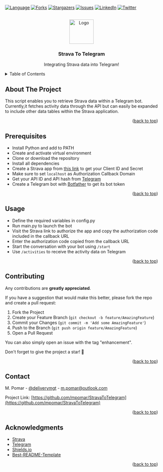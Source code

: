 <a name="readme-top"></a>

<!-- PROJECT SHIELDS -->
[![Language][language-shield]][language-url]
[![Forks][forks-shield]][forks-url]
[![Stargazers][stars-shield]][stars-url]
[![Issues][issues-shield]][issues-url]
[![LinkedIn][linkedin-shield]][linkedin-url]
[![Twitter][twitter-shield]][twitter-url]

<!-- PROJECT LOGO & HEADER -->
<br />
<div align="center">
  <a href="https://github.com/mpomar/StravaToTelegram">
    <img src="https://schelp.de/media/902/catalog/sitzposition-basic.jpg" alt="Logo" width="80">
  </a>

  <h3 align="center">Strava To Telegram</h3>

  <p align="center">
    Integrating Strava data into Telegram!
  </p>
</div>

<!-- TABLE OF CONTENTS -->
<details>
  <summary>Table of Contents</summary>
  <ol>
    <li><a href="#about-the-project">About The Project</a></li>
    <li><a href="#prerequisites">Prerequisites</a></li>
    <li><a href="#usage">Usage</a></li>
    <li><a href="#contributing">Contributing</a></li>
    <li><a href="#contact">Contact</a></li>
    <li><a href="#acknowledgments">Acknowledgments</a></li>
  </ol>
</details>

<!-- BODY -->
## About The Project

This script enables you to retrieve Strava data within a Telegram bot. Currently,it fetches activity data through the API but can easily be expanded to include other data tables within the Strava application.

<p align="right">(<a href="#readme-top">back to top</a>)</p>

## Prerequisites

* Install Python and add to PATH
* Create and activate virtual environment
* Clone or download the repository
* Install all dependencies 
* Create a Strava app from [this link](https://www.strava.com/settings/api) to get your Client ID and Secret
* Make sure to set `localhost` as Authorization Callback Domain
* Get your API ID and API hash from [Telegram](https://my.telegram.org) 
* Create a Telegram bot with [Botfather](https://t.me/BotFather) to get its bot token

<p align="right">(<a href="#readme-top">back to top</a>)</p>

## Usage

* Define the required variables in config.py
* Run main.py to launch the bot
* Visit the Strava link to authorize the app and copy the authorization code included in the callback URL
* Enter the authorization code copied from the callback URL
* Start the conversation with your bot using `/start`
* Use `/activities` to receive the activity data on Telegram

<p align="right">(<a href="#readme-top">back to top</a>)</p>

## Contributing

Any contributions are **greatly appreciated**.

If you have a suggestion that would make this better, please fork the repo and create a pull request:

1. Fork the Project
2. Create your Feature Branch (`git checkout -b feature/AmazingFeature`)
3. Commit your Changes (`git commit -m 'Add some AmazingFeature'`)
4. Push to the Branch (`git push origin feature/AmazingFeature`)
5. Open a Pull Request 

You can also simply open an issue with the tag "enhancement".

Don't forget to give the project a star! 🌟

<p align="right">(<a href="#readme-top">back to top</a>)</p>

## Contact

M. Pomar - [@deliverymgt](https://twitter.com/deliverymgt) - m.pomar@outlook.com

Project Link: [https://github.com/mpomar/StravaToTelegram](https://github.com/mpomar/StravaToTelegram)

<p align="right">(<a href="#readme-top">back to top</a>)</p>

## Acknowledgments


* [Strava](https://strava.com/)
* [Telegram](https://telegram.org/)
* [Shields.io](https://shields.io)
* [Best-README-Template](https://github.com/othneildrew/Best-README-Template)

<p align="right">(<a href="#readme-top">back to top</a>)</p>

<!-- MARKDOWN LINKS & IMAGES -->
[language-shield]: https://img.shields.io/github/languages/top/mpomar/StravaToTelegram?style=for-the-badge
[language-url]: https://github.com/mpomar/StravaToTelegram
[forks-shield]: https://img.shields.io/github/forks/mpomar/StravaToTelegram?style=for-the-badge
[forks-url]: https://github.com/mpomar/StravaToTelegram/network/members
[stars-shield]: https://img.shields.io/github/stars/mpomar/StravaToTelegram?style=for-the-badge
[stars-url]: https://github.com/mpomar/StravaToTelegram/stargazers
[issues-shield]: https://img.shields.io/github/issues/mpomar/StravaToTelegram?style=for-the-badge
[issues-url]: https://github.com/mpomar/StravaToTelegram/issues
[linkedin-shield]: https://img.shields.io/badge/-LinkedIn-black.svg?style=for-the-badge&logo=linkedin&colorB=555
[linkedin-url]: https://linkedin.com/in/manfredipomar
[twitter-shield]: https://img.shields.io/badge/-Twitter-black.svg?style=for-the-badge&logo=twitter&colorB=555
[twitter-url]: https://twitter.com/deliverymgt
